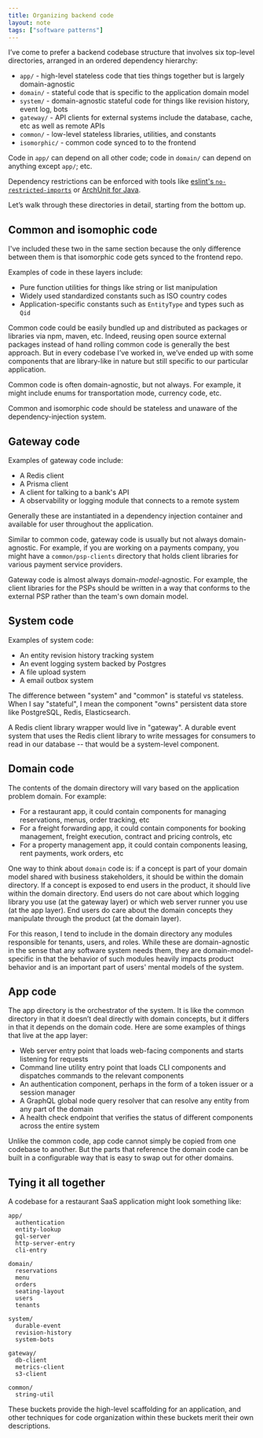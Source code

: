 ```yaml
---
title: Organizing backend code
layout: note
tags: ["software patterns"]
---
```


I’ve come to prefer a backend codebase structure that involves six top-level directories, arranged in an ordered dependency hierarchy:

- `app/` - high-level stateless code that ties things together but is largely domain-agnostic
- `domain/` - stateful code that is specific to the application domain model
- `system/` - domain-agnostic stateful code for things like revision history, event log, bots
- `gateway/` - API clients for external systems include the database, cache, etc as well as remote APIs
- `common/` - low-level stateless libraries, utilities, and constants
- `isomorphic/` - common code synced to to the frontend

Code in `app/` can depend on all other code; code in `domain/` can depend on anything except `app/`; etc.

Dependency restrictions can be enforced with tools like [eslint's `no-restricted-imports`](https://eslint.org/docs/rules/no-restricted-imports) or [ArchUnit for Java](https://www.archunit.org/).

Let’s walk through these directories in detail, starting from the bottom up.

## Common and isomophic code

I've included these two in the same section because the only difference between them is that isomorphic code gets synced to the frontend repo.

Examples of code in these layers include:

- Pure function utilities for things like string or list manipulation
- Widely used standardized constants such as ISO country codes
- Application-specific constants such as `EntityType` and types such as `Qid`

Common code could be easily bundled up and distributed as packages or libraries via npm, maven, etc. Indeed, reusing open source external packages instead of hand rolling common code is generally the best approach. But in every codebase I’ve worked in, we’ve ended up with some components that are library-like in nature but still specific to our particular application.

Common code is often domain-agnostic, but not always. For example, it might include enums for transportation mode, currency code, etc.

Common and isomorphic code should be stateless and unaware of the dependency-injection system.

## Gateway code

Examples of gateway code include:

- A Redis client
- A Prisma client
- A client for talking to a bank's API
- A observability or logging module that connects to a remote system

Generally these are instantiated in a dependency injection container and available for user throughout the application.

Similar to common code, gateway code is usually but not always domain-agnostic. For example, if you are working on a payments company, you might have a `common/psp-clients` directory that holds client libraries for various payment service providers.

Gateway code is almost always domain-_model_-agnostic. For example, the client libraries for the PSPs should be written in a way that conforms to the external PSP rather than the team's own domain model.

## System code

Examples of system code:

- An entity revision history tracking system
- An event logging system backed by Postgres
- A file upload system
- A email outbox system

The difference between "system" and "common" is stateful vs stateless. When I say "stateful", I mean the component "owns" persistent data store like PostgreSQL, Redis, Elasticsearch.

A Redis client library wrapper would live in "gateway". A durable event system that uses the Redis client library to write messages for consumers to read in our database -- that would be a system-level component.

## Domain code

The contents of the domain directory will vary based on the application problem domain. For example:

- For a restaurant app, it could contain components for managing reservations, menus, order tracking, etc
- For a freight forwarding app, it could contain components for booking management, freight execution, contract and pricing controls, etc
- For a property management app, it could contain components leasing, rent payments, work orders, etc

One way to think about `domain` code is: if a concept is part of your domain model shared with business stakeholders, it should be within the domain directory. If a concept is exposed to end users in the product, it should live within the domain directory. End users do not care about which logging library you use (at the gateway layer) or which web server runner you use (at the app layer). End users do care about the domain concepts they manipulate through the product (at the domain layer).

For this reason, I tend to include in the domain directory any modules responsible for tenants, users, and roles. While these are domain-agnostic in the sense that any software system needs them, they are domain-model-specific in that the behavior of such modules heavily impacts product behavior and is an important part of users' mental models of the system.

## App code

The app directory is the orchestrator of the system. It is like the common directory in that it doesn’t deal directly with domain concepts, but it differs in that it depends on the domain code. Here are some examples of things that live at the app layer:

- Web server entry point that loads web-facing components and starts listening for requests
- Command line utility entry point that loads CLI components and dispatches commands to the relevant components
- An authentication component, perhaps in the form of a token issuer or a session manager
- A GraphQL global node query resolver that can resolve any entity from any part of the domain
- A health check endpoint that verifies the status of different components across the entire system

Unlike the common code, app code cannot simply be copied from one codebase to another. But the parts that reference the domain code can be built in a configurable way that is easy to swap out for other domains.

## Tying it all together

A codebase for a restaurant SaaS application might look something like:

```
app/
  authentication
  entity-lookup
  gql-server
  http-server-entry
  cli-entry

domain/
  reservations
  menu
  orders
  seating-layout
  users
  tenants

system/
  durable-event
  revision-history
  system-bots

gateway/
  db-client
  metrics-client
  s3-client

common/
  string-util
```

These buckets provide the high-level scaffolding for an application, and other techniques for code organization within these buckets merit their own descriptions.
